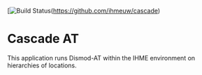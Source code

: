[![Build Status](https://travis-ci.org/ihmeuw/cascade.svg?branch=master)(https://github.com/ihmeuw/cascade)
# Cascade AT

This application runs Dismod-AT within the IHME environment on hierarchies
of locations.
